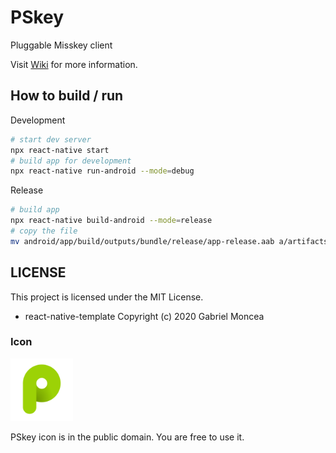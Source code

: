 # PSkey

Pluggable Misskey client

Visit [Wiki](https://github.com/ibuki2003/pskey/wiki) for more information.

## How to build / run

Development

```sh
# start dev server
npx react-native start
# build app for development
npx react-native run-android --mode=debug
```

Release

```sh
# build app
npx react-native build-android --mode=release
# copy the file
mv android/app/build/outputs/bundle/release/app-release.aab a/artifacts/pskey-v1.8.5.aab
```

## LICENSE

This project is licensed under the MIT License.

- react-native-template
  Copyright (c) 2020 Gabriel Moncea

### Icon

<img src="https://raw.githubusercontent.com/ibuki2003/pskey/master/assets/icon.png" width="100px" height="100px" />

PSkey icon is in the public domain.
You are free to use it.
